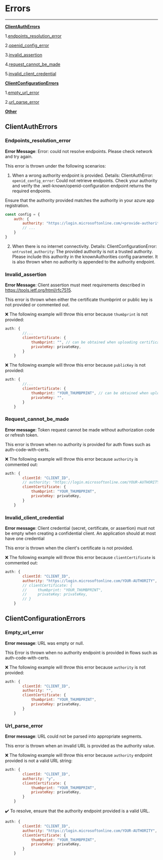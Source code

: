 # Errors

***

**[ClientAuthErrors](#Clientautherrors)**

1.[endpoints_resolution_error](#endpoints_resolution_error)

2.[openid_config_error](#openid_config_error)

3.[invalid_assertion](#invalid_assertion)

4.[request_cannot_be_made](#request_cannot_be_made)

5.[invalid_client_credential](#invalid_client_credential)

**[ClientConfigurationErrors](#ClientConfigurationErrors)**

1.[empty_url_error](#empty_url_error)

2.[url_parse_error](#url_parse_error)

**[Other](#other)**

## ClientAuthErrors

### Endpoints_resolution_error

**Error Message**: Error: could not resolve endpoints. Please check network and try again.

This error is thrown under the following scenarios:

1. When a wrong authority endpoint is provided. Details: ClientAuthError: `openid_config_error`: Could not retrieve endpoints. Check your authority and verify the .well-known/openid-configuration endpoint returns the required endpoints. 

Ensure that the authority provided matches the authority in your azure app registration.
```javascript
const config = {
    auth: {
        authority: "https://login.microsoftonline.com/<provide-authority-that-matches-your-app-registration>"
        // ...   
    }
}
```

2. When there is no internet connectivity. Details: ClientConfigurationError: `untrusted_authority`: The provided authority is not a trusted authority. Please include this authority in the knownAuthorities config parameter. It is also thrown when no authority is appended to the authority endpoint.
    

### Invalid_assertion

**Error Message**: Client assertion must meet requirements described in https://tools.ietf.org/html/rfc7515. 

This error is thrown when either the certificate thumbprint or public key is not provided or commented out.

❌ The following example will throw this error because `thumbprint` is not provided:

```javascript
auth: {
        //...
        clientCertificate: {
            thumbprint: "", // can be obtained when uploading certificate to Azure AD
            privateKey: privateKey,
        }
    }
```

❌ The following example will throw this error because `publicKey` is not provided:

```javascript
auth: {
        //...
        clientCertificate: {
            thumbprint: "YOUR_THUMBPRINT", // can be obtained when uploading certificate to Azure AD
            privateKey: "",
        }
    }
```


### Request_cannot_be_made

**Error message**: Token request cannot be made without authorization code or refresh token.

This error is thrown when no authority is provided for auth flows such as auth-code-with-certs. 

❌ The following example will throw this error because `authority` is commented out:

```javascript
auth: {
        clientId: "CLIENT_ID",
        // authority: "https://login.microsoftonline.com/YOUR-AUTHORITY",
        clientCertificate: {
            thumbprint: "YOUR_THUMBPRINT", 
            privateKey: privateKey,
        }
    }
```


### Invalid_client_credential

**Error message**: Client credential (secret, certificate, or assertion) must not be empty when creating a confidential client. An application should at most have one credential

This error is thrown when the client's certificate is not provided.

❌ The following example will throw this error because `clientCertificate` is commented out:

```javascript
auth: {
        clientId: "CLIENT_ID",
        authority: "https://login.microsoftonline.com/YOUR-AUTHORITY",
        // clientCertificate: {
        //     thumbprint: "YOUR_THUMBPRINT", 
        //     privateKey: privateKey,
        // }
    }
```


## ClientConfigurationErrors

### Empty_url_error

**Error message**: URL was empty or null.

This Error is thrown when no authority endpoint is provided in flows such as auth-code-with-certs.

❌ The following example will throw this error because `authority` is not provided:

```javascript
auth: {
        clientId: "CLIENT_ID",
        authority: "",
        clientCertificate: {
            thumbprint: "YOUR_THUMBPRINT", 
            privateKey: privateKey,
        }
    }
```


### Url_parse_error

**Error message**: URL could not be parsed into appropriate segments. 

This error is thrown when an invalid URL is provided as the authority value.

❌ The following example will throw this error because `authority` endpoint provided is not a valid URL string:

```javascript
auth: {
        clientId: "CLIENT_ID",
        authority: "y",
        clientCertificate: {
            thumbprint: "YOUR_THUMBPRINT", 
            privateKey: privateKey,
        }
    }
```

✔️ To resolve, ensure that the authority endpoint provided is a valid URL.

```javascript
auth: {
        clientId: "CLIENT_ID",
        authority: "https://login.microsoftonline.com/YOUR-AUTHORITY",
        clientCertificate: {
            thumbprint: "YOUR_THUMBPRINT", 
            privateKey: privateKey,
        }
    }
```
